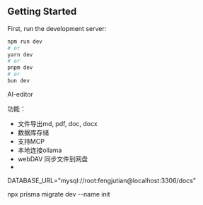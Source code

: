 ## Getting Started

First, run the development server:

```bash
npm run dev
# or
yarn dev
# or
pnpm dev
# or
bun dev
```

AI-editor

功能：
- 文件导出md, pdf, doc, docx
- 数据库存储
- 支持MCP
- 本地连接ollama
- webDAV 同步文件到网盘
-

DATABASE_URL="mysql://root:fengjutian@localhost:3306/docs"




npx prisma migrate dev --name init
